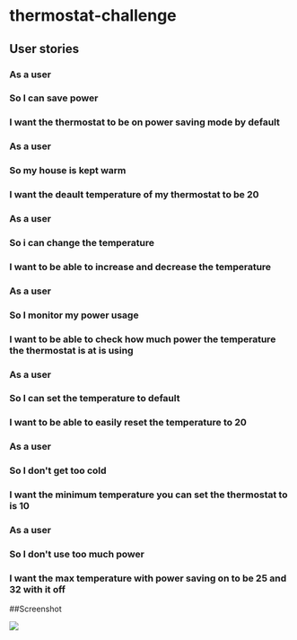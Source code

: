 # thermostat-challenge

## User stories

### As a user 
### So I can save power
### I want the thermostat to be on power saving mode by default 

### As a user 
### So my house is kept warm 
### I want the deault temperature of my thermostat to be 20

### As a user 
### So i can change the temperature 
### I want to be able to increase and decrease the temperature 

### As a user 
### So I monitor my power usage
### I want to be able to check how much power the temperature the thermostat is at is using 

### As a user 
### So I can set the temperature to default
### I want to be able to easily reset the temperature to 20

### As a user 
### So I don't get too cold
### I want the minimum temperature you can set the thermostat to is 10

### As a user 
### So I don't use too much power 
### I want the max temperature with power saving on to be 25 and 32 with it off

##Screenshot

<img src="D:\Sophie\OneDrive\Pictures\Screenshots\2017-07-24(1)"/>
